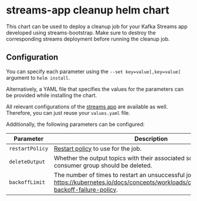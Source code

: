 # streams-app cleanup helm chart

This chart can be used to deploy a cleanup job for your Kafka Streams app developed using streams-bootstrap.
Make sure to destroy the corresponding streams deployment before running the cleanup job.

## Configuration

You can specify each parameter using the `--set key=value[,key=value]` argument to `helm install`.

Alternatively, a YAML file that specifies the values for the parameters can be provided while installing the chart.

All relevant configurations of
the [streams app](https://github.com/bakdata/streams-bootstrap/tree/master/charts/streams-app) are available as well.
Therefore, you can just reuse your `values.yaml` file.

Additionally, the following parameters can be configured:

| Parameter       | Description                                                                                                                                        | Default     |
|-----------------|----------------------------------------------------------------------------------------------------------------------------------------------------|-------------|
| `restartPolicy` | [Restart policy](https://kubernetes.io/docs/concepts/workloads/pods/pod-lifecycle/#restart-policy) to use for the job.                             | `OnFailure` |
| `deleteOutput`  | Whether the output topics with their associated schemas and the consumer group should be deleted.                                                  | `false`     |
| `backoffLimit`  | The number of times to restart an unsuccessful job. See https://kubernetes.io/docs/concepts/workloads/controllers/job/#pod-backoff-failure-policy. | `6`         |
